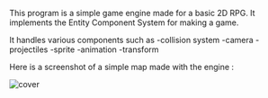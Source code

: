 This program is a simple game engine made for a basic 2D RPG.
It implements the Entity Component System for making a game.

It handles various components such as
 -collision system 
 -camera 
 -projectiles
 -sprite 
 -animation
 -transform

 Here is a screenshot of a simple map made with the engine : 

 ![cover](https://github.com/YoiseauDesIles/RPG_GameEngine/assets/122680880/1354bb0a-16e7-4e66-9905-f77558f34634)
